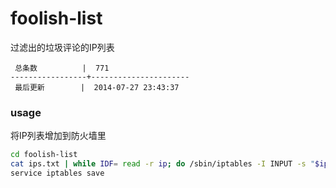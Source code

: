 foolish-list
============

过滤出的垃圾评论的IP列表

```
 总条数          |  771       
-----------------+----------------------
 最后更新        |  2014-07-27 23:43:37     
```

### usage

将IP列表增加到防火墙里

```bash
cd foolish-list
cat ips.txt | while IDF= read -r ip; do /sbin/iptables -I INPUT -s "$ip" -j DROP; done
service iptables save
```
